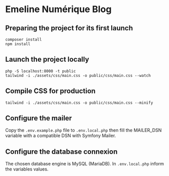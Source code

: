 # Emeline Numérique Blog

## Preparing the project for its first launch

```
composer install
npm install
```

## Launch the project locally

```
php -S localhost:8000 -t public
tailwind -i ./assets/css/main.css -o public/css/main.css --watch
```

## Compile CSS for production

```
tailwind -i ./assets/css/main.css -o public/css/main.css --minify
```

## Configure the mailer

Copy the `.env.example.php` file to `.env.local.php` then fill the MAILER_DSN variable with a compatible DSN with
Symfony Mailer.

## Configure the database connexion

The chosen database engine is MySQL (MariaDB). In `.env.local.php` inform the variables values.